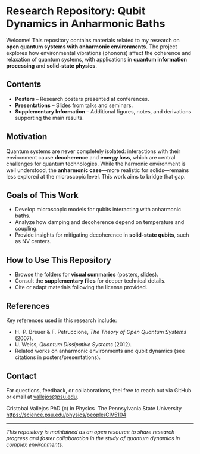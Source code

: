 # Research Repository: Qubit Dynamics in Anharmonic Baths

Welcome! This repository contains materials related to my research on **open quantum systems with anharmonic environments**. The project explores how environmental vibrations (phonons) affect the coherence and relaxation of quantum systems, with applications in **quantum information processing** and **solid-state physics**.

## Contents

* **Posters** – Research posters presented at conferences.
* **Presentations** – Slides from talks and seminars.
* **Supplementary Information** – Additional figures, notes, and derivations supporting the main results.

## Motivation

Quantum systems are never completely isolated: interactions with their environment cause **decoherence** and **energy loss**, which are central challenges for quantum technologies. While the harmonic environment is well understood, the **anharmonic case**—more realistic for solids—remains less explored at the microscopic level. This work aims to bridge that gap.

## Goals of This Work

* Develop microscopic models for qubits interacting with anharmonic baths.
* Analyze how damping and decoherence depend on temperature and coupling.
* Provide insights for mitigating decoherence in **solid-state qubits**, such as NV centers.

## How to Use This Repository

* Browse the folders for **visual summaries** (posters, slides).
* Consult the **supplementary files** for deeper technical details.
* Cite or adapt materials following the license provided.

## References

Key references used in this research include:

* H.-P. Breuer & F. Petruccione, *The Theory of Open Quantum Systems* (2007).
* U. Weiss, *Quantum Dissipative Systems* (2012).
* Related works on anharmonic environments and qubit dynamics (see citations in posters/presentations).

## Contact

For questions, feedback, or collaborations, feel free to reach out via GitHub or email at vallejos@psu.edu.

Cristobal Vallejos
PhD (c) in Physics 
The Pennsylvania State University
https://science.psu.edu/physics/people/CIV5104

---

*This repository is maintained as an open resource to share research progress and foster collaboration in the study of quantum dynamics in complex environments.*
